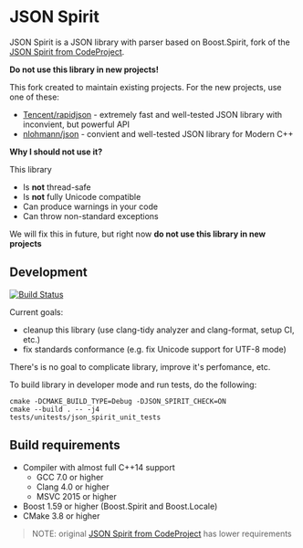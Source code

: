 # JSON Spirit

JSON Spirit is a JSON library with parser based on Boost.Spirit, fork of the [JSON Spirit from CodeProject](https://www.codeproject.com/Articles/20027/).

**Do not use this library in new projects!**

This fork created to maintain existing projects. For the new projects, use one of these:

- [Tencent/rapidjson](https://github.com/Tencent/rapidjson) - extremely fast and well-tested JSON library with inconvient, but powerful API
- [nlohmann/json](https://github.com/nlohmann/json) - convient and well-tested JSON library for Modern C++

**Why I should not use it?**

This library

* Is **not** thread-safe
* Is **not** fully Unicode compatible
* Can produce warnings in your code
* Can throw non-standard exceptions

We will fix this in future, but right now **do not use this library in new projects**

## Development

[![Build Status](https://travis-ci.org/sergey-shambir/json_spirit.svg?branch=master)](https://travis-ci.org/sergey-shambir/json_spirit)

Current goals:

- cleanup this library (use clang-tidy analyzer and clang-format, setup CI, etc.)
- fix standards conformance (e.g. fix Unicode support for UTF-8 mode)

There's is no goal to complicate library, improve it's perfomance, etc.

To build library in developer mode and run tests, do the following:

```
cmake -DCMAKE_BUILD_TYPE=Debug -DJSON_SPIRIT_CHECK=ON
cmake --build . -- -j4
tests/unitests/json_spirit_unit_tests
```

## Build requirements

- Compiler with almost full C++14 support
    - GCC 7.0 or higher
    - Clang 4.0 or higher
    - MSVC 2015 or higher
- Boost 1.59 or higher (Boost.Spirit and Boost.Locale)
- CMake 3.8 or higher

>NOTE: original [JSON Spirit from CodeProject](https://www.codeproject.com/Articles/20027/) has lower requirements
